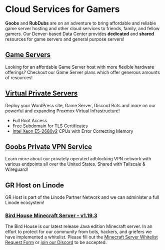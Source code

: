 # Cloud Services for Gamers
**Goobs** and **RubDubs** are on an adventure to bring affordable and reliable game server hosting and other cloud services to friends, family, and fellow gamers. Our Denver-based Data Center provides **dedicated** and **shared** resources for game servers and general purpose servers!

## [Game Servers](https://grhost.net/pages/services/game_servers)
Looking for an affordable Game Server host with more flexible hardware offerings? Checkout our Game Server plans which offer generous amounts of resources!

## [Virtual Private Servers](https://grhost.net/pages/services/grcloud)
Deploy your WordPress site, Game Server, Discord Bots and more on our powerful and expanding Proxmox Virtual Infrastructure! 
- Full Root Access
- Free Subdomain for TLS Certificates
- [Intel Xeon E5-2680v2](https://ark.intel.com/content/www/us/en/ark/products/75277/intel-xeon-processor-e52680-v2-25m-cache-2-80-ghz.html) CPUs with Error Correcting Memory

## [Goobs Private VPN Service](https://grhost.net/pages/services/vpn-network)
Learn more about our privately operated adblocking VPN network with various endpoints all over the United States. Shared with Tailscale & Wireguard!

## GR Host on Linode
GR Host is part of the Linode Partner Network and we can administer a full Linode ecosystem!

### [Bird House Minecraft Server - v1.19.3](https://grhost.net/pages/bird-house)
The Bird House is our latest release Java edition Minecraft server. In an effort to protect for our community from bots, hackers, and griefers we have implemented a whitelist. 
Please fill out the [Minecraft Server Whitelist Request Form](https://forms.gle/F55r8R9o7VSUUR9MA) or [join our Discord](https://discord.gg/8mPhWns7bx) to be accepted.     

